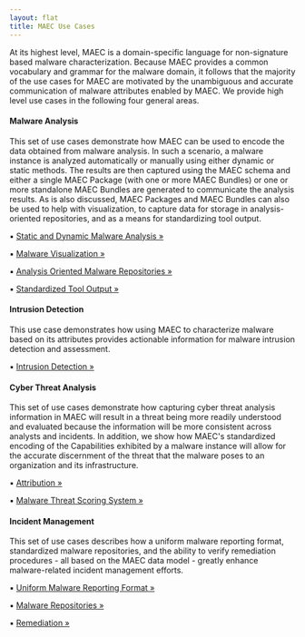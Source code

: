 ```yaml
---
layout: flat
title: MAEC Use Cases
---
```


At its highest level, MAEC is a domain-specific language for non-signature based malware characterization.  Because MAEC provides a common vocabulary and grammar for the malware domain, it follows that the majority of the use cases for MAEC are motivated by the unambiguous and accurate communication of malware attributes enabled by MAEC.  We provide high level use cases in the following four general areas.  

<div class="row">
  <div class="col-md-6">
    <div class="well">
      <h4>Malware Analysis</h4>
      <p>This set of use cases demonstrate how MAEC can be used to encode the data obtained from malware analysis.  In such a scenario, a malware instance is analyzed automatically or manually using either dynamic or static methods.  The results are then captured using the MAEC schema and either a single MAEC Package (with one or more MAEC Bundles) or one or more standalone MAEC Bundles are generated to communicate the analysis results.  As is also discussed, MAEC Packages and MAEC Bundles can also be used to help with visualization, to capture data for storage in analysis-oriented repositories, and as a means for standardizing tool output.</p>
      ▪ <a class="btn btn-primary" href="malware_analysis/static_dynamic_malware_analysis">Static and Dynamic Malware Analysis »</a>
	  <p></p>
	  ▪ <a class="btn btn-primary" href="malware_analysis/malware_visualization">Malware Visualization »</a>
	  <p></p>
	  ▪ <a class="btn btn-primary" href="malware_analysis/analysis_oriented_malware_repositories">Analysis Oriented Malware Repositories »</a>
	  <p></p>
	  ▪ <a class="btn btn-primary" href="malware_analysis/standardized_tool_output">Standardized Tool Output »</a>
    </div>
  	<div class="well">
      <h4>Intrusion Detection</h4>
      <p>This use case demonstrates how using MAEC to characterize malware based on its attributes provides actionable information for malware intrusion detection and assessment.</p>
      ▪ <a class="btn btn-primary" href="intrusion_detection">Intrusion Detection »</a>
    </div>
  </div>
  <div class="col-md-6">
  	<div class="well">
      <h4>Cyber Threat Analysis</h4>
      <p>This set of use cases demonstrate how capturing cyber threat analysis information in MAEC will result in a threat being more readily understood and evaluated because the information will be more consistent across analysts and incidents.  In addition, we show how MAEC's standardized encoding of the Capabilities exhibited by a malware instance will allow for the accurate discernment of the threat that the malware poses to an organization and its infrastructure.</p>
	  ▪ <a class="btn btn-primary" href="cyber_threat_analysis/attribution">Attribution »</a>
	  <p></p>
      ▪ <a class="btn btn-primary" href="cyber_threat_analysis/malware_threat_scoring_system">Malware Threat Scoring System »</a>
    </div>
    <div class="well">
      <h4>Incident Management</h4>
      <p>This set of use cases describes how a uniform malware reporting format, standardized malware repositories, and the ability to verify remediation procedures - all based on the MAEC data model - greatly enhance malware-related incident management efforts.</p>
      ▪ <a class="btn btn-primary" href="incident_management/uniform_malware_reporting_format">Uniform Malware Reporting Format »</a>
	  <p></p>
	  ▪ <a class="btn btn-primary" href="incident_management/malware_repositories">Malware Repositories »</a>
	  <p></p>
	  ▪ <a class="btn btn-primary" href="incident_management/remediation">Remediation »</a>
    </div>
  </div>
</div>